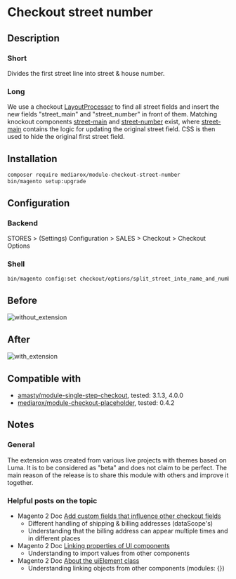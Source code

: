 # Checkout street number

## Description
### Short
Divides the first street line into street & house number.
### Long
We use a checkout [LayoutProcessor](https://devdocs.magento.com/guides/v2.4/howdoi/checkout/checkout_custom_checkbox.html) to find all street fields and insert the new fields "street_main" and "street_number" in front of them. 
Matching knockout components [street-main](https://github.com/mediarox/module-checkout-street-number/blob/main/view/frontend/web/js/form/element/street-main.js) and [street-number](https://github.com/mediarox/module-checkout-street-number/blob/main/view/frontend/web/js/form/element/street-number.js) exist, where [street-main](https://github.com/mediarox/module-checkout-street-number/blob/main/view/frontend/web/js/form/element/street-main.js) contains the logic for updating the original street field.
CSS is then used to hide the original first street field.

## Installation
```bash
composer require mediarox/module-checkout-street-number
bin/magento setup:upgrade
```

## Configuration

### Backend
STORES > (Settings) Configuration > SALES > Checkout > Checkout Options

### Shell
```bash
bin/magento config:set checkout/options/split_street_into_name_and_number 1
```

## Before
![without_extension](https://user-images.githubusercontent.com/32567473/167380501-85011930-86fe-4a73-a86c-9567c9c92cd2.png)

## After
![with_extension](https://user-images.githubusercontent.com/32567473/167380518-b9fd92a0-6074-48a9-8ae9-ed9f5f36100a.png)

## Compatible with

* [amasty/module-single-step-checkout](https://amasty.com/one-step-checkout-for-magento-2.html), tested: 3.1.3, 4.0.0
* [mediarox/module-checkout-placeholder](https://github.com/mediarox/module-checkout-placeholder), tested: 0.4.2

## Notes
### General
The extension was created from various live projects with themes based on Luma. It is to be considered as "beta" and does not claim to be perfect. The main reason of the release is to share this module with others and improve it together.
### Helpful posts on the topic
* Magento 2 Doc [Add custom fields that influence other checkout fields](https://devdocs.magento.com/guides/v2.4/howdoi/checkout/checkout_custom_checkbox.html)
  * Different handling of shipping & billing addresses (dataScope's)
  * Understanding that the billing address can appear multiple times and in different places
* Magento 2 Doc [Linking properties of UI components](https://devdocs.magento.com/guides/v2.4/ui_comp_guide/concepts/ui_comp_linking_concept.html)
  * Understanding to import values from other components
* Magento 2 Doc [About the uiElement class](https://devdocs.magento.com/guides/v2.4/ui_comp_guide/concepts/ui_comp_uielement_concept.html)
  * Understanding linking objects from other components (modules: {})